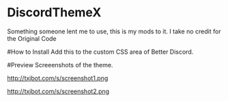 # DiscordThemeX
Something someone lent me to use, this is my mods to it. I take no credit for the Original Code

#How to Install
Add this to the custom CSS area of Better Discord.


#Preview
Screeenshots of the theme.

http://txjbot.com/s/screenshot1.png

http://txjbot.com/s/screenshot2.png
